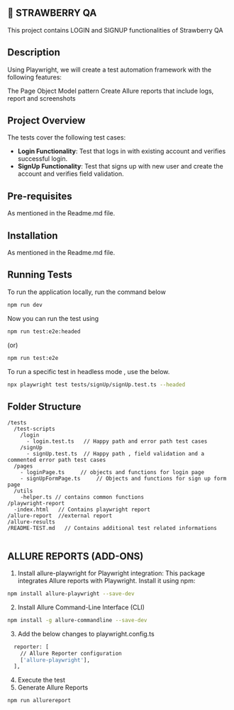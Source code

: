 
## 🍓 STRAWBERRY QA

This project contains LOGIN and SIGNUP functionalities of Strawberry QA 

## Description

Using Playwright, we will create a test automation framework with the following features:

The Page Object Model pattern
Create Allure reports that include logs, report and screenshots

## Project Overview
  
The tests cover the following test cases:
- **Login Functionality**: Test that logs in with existing account and verifies successful login.
- **SignUp Functionality**: Test that signs up with new user and create the account and verifies field validation.


## Pre-requisites

As mentioned in the Readme.md file. 

## Installation

As mentioned in the Readme.md file.

## Running Tests

To run the application locally, run the command below

```bash
npm run dev
```
Now you can run the test using 

```bash
npm run test:e2e:headed 
```
(or)

```bash
npm run test:e2e
```
To run a specific test in headless mode , use the below.

```bash
npx playwright test tests/signUp/signUp.test.ts --headed
```

## Folder Structure

```
/tests
  /test-scripts
    /login
      - login.test.ts   // Happy path and error path test cases
    /signUp
      - signUp.test.ts  // Happy path , field validation and a commented error path test cases
  /pages
    - loginPage.ts     // objects and functions for login page
    - signUpFormPage.ts     // Objects and functions for sign up form page
  /utils
    -helper.ts // contains common functions
/playwright-report
  -index.html   // Contains playwright report
/allure-report  //external report
/allure-results
/README-TEST.md   // Contains additional test related informations


```
## ALLURE REPORTS (ADD-ONS)

1. Install allure-playwright for Playwright integration: This package integrates Allure reports with Playwright. Install it using npm:
```bash
npm install allure-playwright --save-dev
```
2. Install Allure Command-Line Interface (CLI)
```bash
npm install -g allure-commandline --save-dev
```
3. Add the below changes to playwright.config.ts
```bash
  reporter: [
    // Allure Reporter configuration
    ['allure-playwright'],
  ],
```
4. Execute the test
5. Generate Allure Reports
```bash
npm run allurereport
```